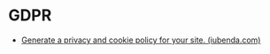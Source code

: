 # GDPR

* [Generate a privacy and cookie policy for your site. (iubenda.com)](https://www.iubenda.com/en/gdpr?ref=producthunt)